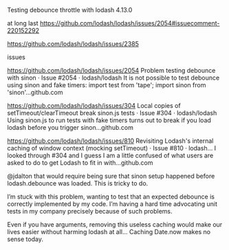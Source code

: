 Testing debounce throttle with lodash 4.13.0


at long last
https://github.com/lodash/lodash/issues/2054#issuecomment-220152292

https://github.com/lodash/lodash/issues/2385

issues

https://github.com/lodash/lodash/issues/2054
Problem testing debounce with sinon · Issue #2054 · lodash/lodash
It is not possible to test debounce using sinon and fake timers: import test from 'tape'; import sinon from 'sinon'…github.com

https://github.com/lodash/lodash/issues/304
Local copies of setTimeout/clearTimeout break sinon.js tests · Issue #304 · lodash/lodash
Using sinon.js to run tests with fake timers turns out to break if you load lodash before you trigger sinon…github.com

https://github.com/lodash/lodash/issues/810
Revisiting Lodash's internal caching of window context (mocking setTimeout) · Issue #810 · lodash…
I looked through #304 and I guess I am a little confused of what users are asked to do to get Lodash to fit in with…github.com

@jdalton that would require being sure that sinon setup happened before lodash.debounce was loaded. This is tricky to do.

I’m stuck with this problem, wanting to test that an expected debounce is correctly implemented by my code. I’m having a hard time advocating unit tests in my company precisely because of such problems.

Even if you have arguments, removing this useless caching would make our lives easier without harming lodash at all… Caching Date.now makes no sense today.


